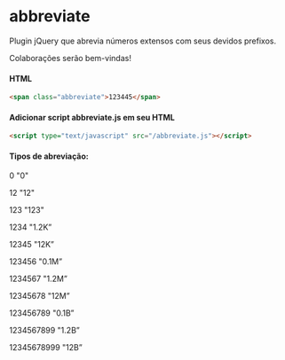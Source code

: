 # abbreviate

Plugin jQuery que abrevia números extensos com seus devidos prefixos. 

Colaborações serão bem-vindas!

#### HTML

```html
<span class="abbreviate">123445</span>
```

#### Adicionar script abbreviate.js em seu HTML

```html
<script type="text/javascript" src="/abbreviate.js"></script>
```

#### Tipos de abreviação:

0 "0"

12 "12"

123 "123"

1234 "1.2K”

12345 "12K”

123456 "0.1M”

1234567 "1.2M”

12345678 "12M”

123456789 "0.1B”

1234567899 "1.2B”

12345678999 "12B”